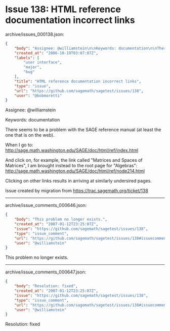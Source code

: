 # Issue 138: HTML reference documentation incorrect links

archive/issues_000138.json:
```json
{
    "body": "Assignee: @williamstein\n\nKeywords: documentation\n\nThere seems to be a problem with the SAGE reference manual (at least the one that is on the web).\n\nWhen I go to:\nhttp://sage.math.washington.edu/SAGE/doc/html/ref/index.html\n\nAnd click on, for example, the link called \"Matrices and Spaces of Matrices\", I am brought instead to the root page for \"Algebras\":\nhttp://sage.math.washington.edu/SAGE/doc/html/ref/node214.html\n\nClicking on other links results in arriving at similarly undersired pages.\n\nIssue created by migration from https://trac.sagemath.org/ticket/138\n\n",
    "created_at": "2006-10-19T03:07:07Z",
    "labels": [
        "user interface",
        "major",
        "bug"
    ],
    "title": "HTML reference documentation incorrect links",
    "type": "issue",
    "url": "https://github.com/sagemath/sagetest/issues/138",
    "user": "@bobmoretti"
}
```
Assignee: @williamstein

Keywords: documentation

There seems to be a problem with the SAGE reference manual (at least the one that is on the web).

When I go to:
http://sage.math.washington.edu/SAGE/doc/html/ref/index.html

And click on, for example, the link called "Matrices and Spaces of Matrices", I am brought instead to the root page for "Algebras":
http://sage.math.washington.edu/SAGE/doc/html/ref/node214.html

Clicking on other links results in arriving at similarly undersired pages.

Issue created by migration from https://trac.sagemath.org/ticket/138





---

archive/issue_comments_000646.json:
```json
{
    "body": "This problem no longer exists.",
    "created_at": "2007-01-12T23:25:07Z",
    "issue": "https://github.com/sagemath/sagetest/issues/138",
    "type": "issue_comment",
    "url": "https://github.com/sagemath/sagetest/issues/138#issuecomment-646",
    "user": "@williamstein"
}
```

This problem no longer exists.



---

archive/issue_comments_000647.json:
```json
{
    "body": "Resolution: fixed",
    "created_at": "2007-01-12T23:25:07Z",
    "issue": "https://github.com/sagemath/sagetest/issues/138",
    "type": "issue_comment",
    "url": "https://github.com/sagemath/sagetest/issues/138#issuecomment-647",
    "user": "@williamstein"
}
```

Resolution: fixed
